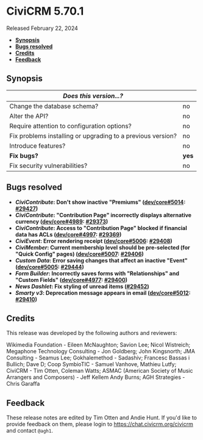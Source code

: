 # CiviCRM 5.70.1

Released February 22, 2024

- **[Synopsis](#synopsis)**
- **[Bugs resolved](#bugs)**
- **[Credits](#credits)**
- **[Feedback](#feedback)**

## <a name="synopsis"></a>Synopsis

| *Does this version...?*                                         |          |
| --------------------------------------------------------------- | -------- |
| Change the database schema?                                     | no       |
| Alter the API?                                                  | no       |
| Require attention to configuration options?                     | no       |
| Fix problems installing or upgrading to a previous version?     | no       |
| Introduce features?                                             | no       |
| **Fix bugs?**                                                   | **yes**  |
| Fix security vulnerabilities?                                   | no       |

## <a name="bugs"></a>Bugs resolved

* **_CiviContribute_: Don't show inactive "Premiums" ([dev/core#5014](https://lab.civicrm.org/dev/core/-/issues/5014): [#29427](https://github.com/civicrm/civicrm-core/pull/29427))**
* **_CiviContribute_: "Contribution Page" incorrectly displays alternative currency ([dev/core#4989](https://lab.civicrm.org/dev/core/-/issues/4989): [#29373](https://github.com/civicrm/civicrm-core/pull/29373))**
* **_CiviContribute_: Access to "Contribution Page" blocked if financial data has ACLs ([dev/core#4997](https://lab.civicrm.org/dev/core/-/issues/4997): [#29369](https://github.com/civicrm/civicrm-core/pull/29369))**
* **_CiviEvent_: Error rendering receipt ([dev/core#5006](https://lab.civicrm.org/dev/core/-/issues/5006): [#29408](https://github.com/civicrm/civicrm-core/pull/29408))**
* **_CiviMember_: Current membership level should be pre-selected (for "Quick Config" pages) ([dev/core#5007](https://lab.civicrm.org/dev/core/-/issues/5007): [#29406](https://github.com/civicrm/civicrm-core/pull/29406))**
* **_Custom Data_: Error saving changes that affect an inactive "Event" ([dev/core#5005](https://lab.civicrm.org/dev/core/-/issues/5005): [#29444](https://github.com/civicrm/civicrm-core/pull/29444))**
* **_Form Builder_: Incorrectly saves forms with "Relationships" and "Custom Fields" ([dev/core#4977](https://lab.civicrm.org/dev/core/-/issues/4977): [#29400](https://github.com/civicrm/civicrm-core/pull/29400))**
* **_News Dashlet_: Fix styling of unread items ([#29452](https://github.com/civicrm/civicrm-core/pull/29452))**
* **_Smarty v3_: Deprecation message appears in email ([dev/core#5012](https://lab.civicrm.org/dev/core/-/issues/5012): [#29410](https://github.com/civicrm/civicrm-core/pull/29410))**

## <a name="credits"></a>Credits

This release was developed by the following authors and reviewers:

Wikimedia Foundation - Eileen McNaughton; Savion Lee; Nicol Wistreich; Megaphone
Technology Consulting - Jon Goldberg; John Kingsnorth; JMA Consulting - Seamus Lee;
Gokhalemethod - Sadashiv; Francesc Bassas i Bullich; Dave D; Coop SymbioTIC - Samuel
Vanhove, Mathieu Lutfy; CiviCRM - Tim Otten, Coleman Watts; ASMAC (American Society of
Music Arrangers and Composers) - Jeff Kellem Andy Burns; AGH Strategies - Chris Garaffa

## <a name="feedback"></a>Feedback

These release notes are edited by Tim Otten and Andie Hunt.  If you'd like to
provide feedback on them, please login to https://chat.civicrm.org/civicrm and
contact `@agh1`.
